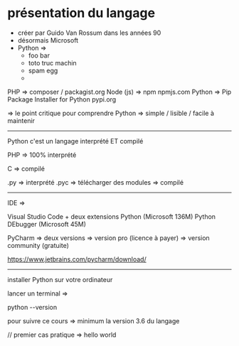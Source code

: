 # présentation du langage

- créer par  Guido Van Rossum dans les années 90
- désormais Microsoft
- Python => 
    - foo bar 
    - toto truc machin 
    - spam egg 
    - 
PHP => composer / packagist.org
Node (js) => npm npmjs.com
Python => Pip Package Installer for Python  pypi.org

=> le point critique pour comprendre Python 
=> simple / lisible / facile à maintenir 

--- 

Python c'est un langage interprété ET compilé 

PHP => 100% interprété

C => compilé 

.py => interprété 
.pyc => télécharger des modules => compilé 

--- 

IDE => 

Visual Studio Code + deux extensions
Python (Microsoft 136M)
Python DEbugger (Microsoft 45M)

PyCharm => deux versions 
    => version pro (licence à payer)
    => version community (gratuite)

https://www.jetbrains.com/pycharm/download/

--- 

installer Python sur votre ordinateur 

lancer un terminal => 

python --version 

pour suivre ce cours => minimum la version 3.6 du langage 

// premier cas pratique => hello world 
